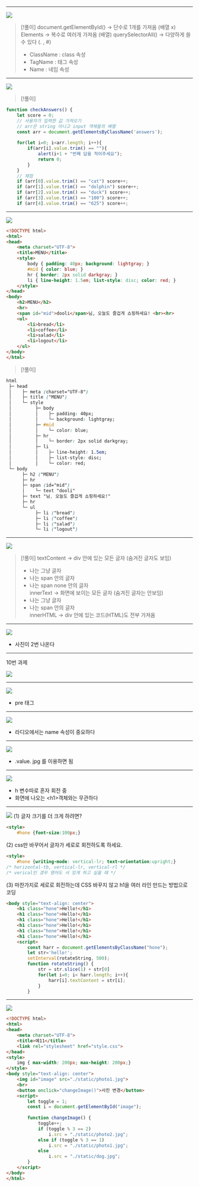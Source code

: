 
---
![](../../../../image/Pasted%20image%2020241104103609.png)
>[!풀이]
>document.getElementById() -> 단수로 1개를 가져옴 (배열 x)
>Elements -> 복수로 여러개 가져옴 (배열)
>querySelectorAll() -> 다양하게 쓸수 있다 (. , #)
>- ClassName : class 속성
>- TagName : 태그 속성
>- Name : 네임 속성

---
![](../../../../image/Pasted%20image%2020241104104341.png)
>[!풀이]
```js
function checkAnswers() {
    let score = 0;
    // 사용자가 입력한 값 가져오기
    // arr은 string 아니고 input 객체들의 배열
    const arr = document.getElementsByClassName('answers');
  
    for(let i=0; i<arr.length; i++){
        if(arr[i].value.trim() == ""){
            alert(i+1 + "번째 답을 적어주세요");
            return 0;
        }
    }
    // 채점
    if (arr[0].value.trim() == "cat") score++;
    if (arr[1].value.trim() == "dolphin") score++;
    if (arr[2].value.trim() == "duck") score++;
    if (arr[3].value.trim() == "100") score++;
    if (arr[4].value.trim() == "625") score++;
```

---
![](../../../../image/Pasted%20image%2020241108112347.png)
```html
<!DOCTYPE html>
<html>
<head>
    <meta charset="UTF-8">
    <title>MENU</title>
    <style>
        body { padding: 40px; background: lightgray; }
        #mid { color: blue; }
        hr { border: 2px solid darkgray; }
        li { line-height: 1.5em; list-style: disc; color: red; }
    </style>
</head>
<body>
    <h2>MENU</h2>
    <hr>
    <span id="mid">dooli</span>님, 오늘도 즐겁게 쇼핑하세요! <br><hr>
    <ul>
        <li>bread</li>
        <li>coffee</li>
        <li>salad</li>
        <li>logout</li>
    </ul>
</body>
</html>
```
>[!풀이]
```css
html
 ├─ head
 │    ├─ meta (charset="UTF-8")
 │    ├─ title ("MENU")
 │    └─ style
 │         ├─ body
 │         │    ├─ padding: 40px;
 │         │    └─ background: lightgray;
 │         ├─ #mid
 │         │    └─ color: blue;
 │         ├─ hr
 │         │    └─ border: 2px solid darkgray;
 │         ├─ li
 │         │    ├─ line-height: 1.5em;
 │         │    ├─ list-style: disc;
 │         │    └─ color: red;
 └─ body
      ├─ h2 ("MENU")
      ├─ hr
      ├─ span (id="mid")
      │    └─ text "dooli"
      ├─ text "님, 오늘도 즐겁게 쇼핑하세요!"
      ├─ hr
      └─ ul
           ├─ li ("bread")
           ├─ li ("coffee")
           ├─ li ("salad")
           └─ li ("logout")

```
---
![](../../../../image/Pasted%20image%2020241108112724.png)
>[!풀이]
>textContent -> div 안에 있는 모든 글자 (숨겨진 글자도 보임)
>- 나는 그냥 글자
>- 나는 span 안의 글자
>- 나는 span none 안의 글자 <br>
>innerText -> 화면에 보이는 모든 글자 (숨겨진 글자는 안보임)
>- 나는 그냥 글자
>- 나는 span 안의 글자 <br>
>innerHTML -> div 안에 있는 코드(HTML)도 전부 가져옴

---
![](../../../../image/Pasted%20image%2020241108113305.png)
- 사진이 2번 나온다
---
10번 과제

![](../../../../image/Pasted%20image%2020241108113652.png)

---
![](../../../../image/Pasted%20image%2020241108113819.png)
- pre 태그
---
![](../../../../image/Pasted%20image%2020241108113920.png)
- 라디오에서는 name 속성이 중요하다

---
![](../../../../image/Pasted%20image%2020241108114020.png)
- .value. jpg 를 이용하면 됨
---
![](../../../../image/Pasted%20image%2020241118104252.png)
- h 변수따로 혼자 회전 중
- 화면에 나오는 \<h1>객체와는 무관하다

---
![](../../../../image/Pasted%20image%2020241118104951.png)
(1) 글자 크기를 더 크게 하려면?
```html
<style>
	#hone {font-size:100px;}
```
(2) css만 바꾸어서 글자가 세로로 회전하도록 하세요.
```html
<style>
	#hone {writing-mode: vertical-lr; text-orientation:upright;}
/* horizontal-tb, vertical-lr, vertical-rl */
/* verical인 경우 영어도 서 있게 하고 싶을 때 */
```
(3) 마찬가지로 세로로 회전하는데 CSS 바꾸지 않고 h1을 여러 라인 만드는 방법으로 코딩
```html
<body style="text-align: center">
    <h1 class="hone">Hello!</h1>
    <h1 class="hone">Hello!</h1>
    <h1 class="hone">Hello!</h1>
    <h1 class="hone">Hello!</h1>
    <h1 class="hone">Hello!</h1>
    <h1 class="hone">Hello!</h1>
    <script>
        const harr = document.getElementsByClassName("hone");
        let str='hello!';
        setInterval(rotateString, 500);
        function rotateString() {
            str = str.slice(1) + str[0]
            for(let i=0; i< harr.length; i++){
                harr[i].textContent = str[i];
            }
        }
```

---
![](../../../../image/Pasted%20image%2020241118111456.png)

```html
<!DOCTYPE html>
<html>
<head>
    <meta charset="UTF-8">
    <title>예11</title>
    <link rel="stylesheet" href="style.css">
</head>
<style>
    img { max-width: 200px; max-height: 200px;}
</style>
<body style="text-align: center">
    <img id="image" src="./static/photo1.jpg">
    <br>
    <button onclick="changeImage()">사진 변경</button>
    <script>
        let toggle = 1;
        const i = document.getElementById("image");
  
        function changeImage() {
            toggle++;
            if (toggle % 3 == 2)
                i.src = "./static/photo2.jpg";
            else if (toggle % 3 == 1)
                i.src = "./static/photo1.jpg";
            else
                i.src = "./static/dog.jpg";
        }
    </script>
</body>
</html>
```